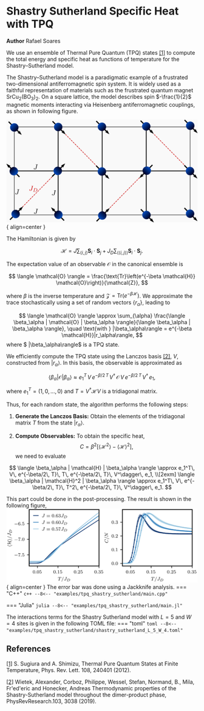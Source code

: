# Shastry Sutherland Specific Heat with TPQ

**Author** Rafael Soares

We use an ensemble of Thermal Pure Quantum (TPQ) states [[1]](#1) to compute the total energy and specific heat as functions of temperature for the Shastry–Sutherland model.

The Shastry–Sutherland model is a paradigmatic example of a frustrated two-dimensional antiferromagnetic spin system. It is widely used as a faithful representation of materials such as the frustrated quantum magnet $\text{SrCu}_2(\text{BO}_3)_2$. On a square lattice, the model describes spin $-\frac{1}{2}$ magnetic moments interacting via Heisenberg antiferromagnetic couplings, as shown in following figure. 

![Image title](../img/shastry_sketch.png){ align=center }

The Hamiltonian is given by

$$
\mathcal{H} = J \sum_{\langle i,j \rangle} \boldsymbol{S}_i \cdot \boldsymbol{S}_j + J_D \sum_{\langle\langle i,j \rangle\rangle} \boldsymbol{S}_i \cdot \boldsymbol{S}_j.
$$

The expectation value of an observable $\mathcal{O}$ in the canonical ensemble is

$$
\langle \mathcal{O} \rangle = \frac{\text{Tr}\left(e^{-\beta \mathcal{H}} \mathcal{O}\right)}{\mathcal{Z}},
$$

where $\beta$ is the inverse temperature and $\mathcal{Z} = \text{Tr}\left(e^{-\beta \mathcal{H}}\right)$. We approximate the trace stochastically using a set of random vectors $\{r_\alpha\}$, leading to

$$
\langle \mathcal{O} \rangle \approx \sum_{\alpha} \frac{\langle \beta_\alpha | \mathcal{O} | \beta_\alpha \rangle}{\langle \beta_\alpha | \beta_\alpha \rangle}, \quad \text{with } |\beta_\alpha\rangle = e^{-\beta \mathcal{H}}|r_\alpha\rangle,
$$
where $ |\beta_\alpha\rangle$ is a TPQ state.

We efficiently compute the TPQ state using the Lanczos basis [[2]](#2), $V$, constructed from $|r_\alpha\rangle$. In this basis, the observable is approximated as

$$
\langle \beta_\alpha | \mathcal{O} | \beta_\alpha \rangle \approx e_1^T\, V\, e^{-\beta/2\, T}\, V^\dagger\, \mathcal{O}\, V\, e^{-\beta/2\, T}\, V^\dagger\, e_1,
$$

where $e_1^T = (1, 0, \dots, 0)$ and $T = V^\dagger \mathcal{H} V$ is a tridiagonal matrix.

Thus, for each random state, the algorithm performs the following steps:

1. **Generate the Lanczos Basis:** Obtain the elements of the tridiagonal matrix $T$ from the state $|r_\alpha\rangle$.

2. **Compute Observables:** To obtain the specific heat, 
$$
   C = \beta^2\left[\langle \mathcal{H}^2 \rangle - \langle \mathcal{H} \rangle^2\right],
$$
we need to evaluate

$$
   \langle \beta_\alpha | \mathcal{H} | \beta_\alpha \rangle \approx e_1^T\, V\, e^{-\beta/2\, T}\, T\, e^{-\beta/2\, T}\, V^\dagger\, e_1, \\[2exm]
    \langle \beta_\alpha | \mathcal{H}^2 | \beta_\alpha \rangle \approx e_1^T\, V\, e^{-\beta/2\, T}\, T^2\, e^{-\beta/2\, T}\, V^\dagger\, e_1.
$$

This part could be done in the post-processing. The result is shown in the following figure,
![Image title](../img/tpq_shastry_sutherland.png){ align=center }
The error bar was done using a Jackknife analysis.
=== "C++"
	```c++
	--8<-- "examples/tpq_shastry_sutherland/main.cpp"
	```

=== "Julia"
	```julia
	--8<-- "examples/tpq_shastry_sutherland/main.jl"
	```

The interactions terms for the Shastry Sutherland model with $L=5$ and $W=4$ sites is given in the following TOML file:
=== "toml"
	```toml
	--8<-- "examples/tpq_shastry_sutherland/shastry_sutherland_L_5_W_4.toml"
	```

## References
<a id="1" href="https://doi.org/10.1103/PhysRevLett.108.240401">[1]</a>
S. Sugiura and A. Shimizu, Thermal Pure Quantum States at Finite Temperature, Phys. Rev. Lett. 108, 240401 (2012).

<a id="2" href="https://journals.aps.org/prresearch/abstract/10.1103/PhysRevResearch.1.033038">[2]</a>
Wietek, Alexander, Corboz, Philippe, Wessel, Stefan, Normand, B., Mila, Fr\'ed\'eric and Honecker, Andreas Thermodynamic properties of the Shastry-Sutherland model throughout the dimer-product phase, PhysRevResearch.103, 3038 (2019).
